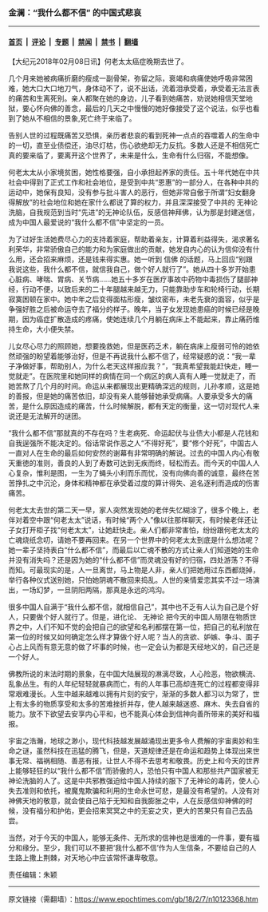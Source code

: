 ### 金澜：“我什么都不信” 的中国式悲哀

---

#### [首页](../../../..?n10123368) &nbsp;|&nbsp; [评论](../../../../../epoch-comment?n10123368) &nbsp;|&nbsp; [专题](../../../../../epoch-special?n10123368) &nbsp;|&nbsp; [禁闻](../../../../../epoch-news?n10123368) &nbsp;|&nbsp; [禁书](../../../../../books?n10123368) &nbsp;|&nbsp; [翻墙](https://github.com/gfw-breaker/nogfw/blob/master/README.md?n10123368)


<div class="post_content" id="artbody" itemprop="articleBody">
 <!-- article content begin -->
 <p>
  【大纪元2018年02月08日讯】何老太太癌症晚期去世了。
 </p>
 <p>
  几个月来她被病痛折磨的瘦成一副骨架，弥留之际，衰竭和病痛使她呼吸非常困难，她大口大口地刀气，身体动不了，说不出话，流着泪承受着，承受着无法言表的痛苦和生离死别。亲人都聚在她的身边，儿子看到她痛苦，劝说她相信天堂地狱，要心怀向佛的善念，最后的几天之中慢慢的她好像接受了这个说法，似乎也看到了她从不相信的景象,死亡终于来临了。
 </p>
 <p>
  告别人世的过程既痛苦又恐惧，亲历者悲哀的看到死神一点点的吞噬着人的生命中的一切，直至业债偿还，油尽灯枯，伤心欲绝却无力反抗。多数人还是不相信死亡真的要来临了，要离开这个世界了，未来是什么，生命有什么归宿，不能想像。
 </p>
 <p>
  何老太太从小家境贫困，她性格要强，自小承担起养家的责任。五十年代她在中共社会中得到了正式工作和社会地位，是受到中共“恩惠”的一部分人，在各种中共的运动中，她保有良知，没有参与批斗害人的恶行，但她非常自傲于所谓“妇女翻身得解放”的社会地位和她在家什么都说了算的权力，并且深深接受了中共的
  <ok href="https://www.epochtimes.com/gb/tag/%E6%97%A0%E7%A5%9E%E8%AE%BA.html">
   无神论
  </ok>
  洗脑，自我规范到当时“先进”的无神论队伍，反感信神拜佛，认为那是封建迷信，成为中国人最爱说的“我什么都不信”中坚定的一员。
 </p>
 <p>
  为了过好生活她费尽心力的支持着家庭，帮助着亲友，计算着利益得失，渴求著名利荣华，非常骄傲自己的能力和为家庭做出的贡献，她发自内心的认为信仰没有什么用，还会招来麻烦，还是钱来得实惠。她一听到
  <ok href="https://www.epochtimes.com/gb/tag/%E4%BF%A1%E4%BD%9B.html">
   信佛
  </ok>
  的话题，马上回应“别跟我说这些，我什么都不信，就信我自己，做个好人就行了”。她从四十多岁开始患心脏病、哮喘、胃病、关节病……她五十多岁在医疗事故中药物中毒损伤了腿部神经，行动不便，以致后来的二十年腿越来越无力，只能靠助步车和轮椅行动，长期寂寞困顿在家中。她中年之后变得面枯形瘦，皱纹密布，未老先衰的面容，似乎是争强好胜之后被命运夺去了福分的样子。晚年，当子女发现她患癌的时候已经是晚期，因为癌症扩散造成的疼痛，使她连续几个月躺在病床上不能起来，靠止痛药维持生命，大小便失禁。
 </p>
 <p>
  儿女尽心尽力的照顾她，想要挽救她，但是医药乏术，躺在病床上瘦弱可怜的她依然顽强的盼望着能够治好，但是不再说我什么都不信了，经常疑惑的说：“我一辈子净做好事，帮助别人，为什么老天这样报应我？”，“我真希望我能赶快走，睡一觉就走”。在医院里和她同样的病情在同一个病区的病人真有人睡一觉就走了，而她苦熬了几个月的时间。命运从来都展现出更精确深远的规则，儿孙孝顺，这是她的善报，但是她的痛苦依旧，却没有亲人能够替她承受病痛。人要承受多大的痛苦，是什么原因造成的痛苦，什么时候解脱，都有天定的衡量，这一切对现代人来说还是无法解开的谜团。
 </p>
 <p>
  “我什么都不信”那就真的不存在吗？生老病死、命运起伏与业债大小都是人花钱和自我逞强所不能决定的。俗话常说作恶之人“不得好死”，要“修个好死”，中国古人一直对人在生命的最后如何安然的谢幕有非常明确的解说。过去的中国人内心有敬天重徳的准则，善良的人到了寿数可达到无疾而终，轻松而去。而今天的中国人人心复杂，惟利是图，一生为了蝇头小利而乐而忧，没有向佛向善的诚意，最终在苦苦挣扎之中沉沦，身体和精神都在承受着过度的算计得失、追名逐利而造成的伤害痛苦。
 </p>
 <p>
  何老太太去世的第二天一早，家人突然发现她的老伴失忆糊涂了，很多个晚上，老伴对着空中跟“何老太太”说话，有时候“两个人”像以往那样聊天，有时候老伴还让子女打开柜子找“何老太太”，让她赶快走。亲人们都非常害怕，纷纷跟何老太太的亡魂烧纸念叨，请她不要再回来。在另一个世界中的何老太太到底是什么想法呢？她一辈子坚持表白“什么都不信”，而最后以亡魂不散的方式让亲人们知道她的生命并没有消失吗？还是因为她的“什么都不信”而灵魂没有好的归宿，四处游荡？不得而知。可最现实的是，人一旦离世，马上物是人非，亲人们把她用过东西都烧掉，举行各种仪式送别她，只怕她阴魂不散回来捣乱。人世的亲情爱恋其实不过一场演出，一场幻梦，一旦阴阳两隔，那真是永远的鸿沟。
 </p>
 <p>
  很多中国人自满于“我什么都不信，就相信自己”，其中也不乏有人认为自己是个好人，只要做个好人就行了。但是，进化论、
  <ok href="https://www.epochtimes.com/gb/tag/%E6%97%A0%E7%A5%9E%E8%AE%BA.html">
   无神论
  </ok>
  把今天的中国人局限在物质世界之中，人们不知不觉的会把自己的欲望和名利都摆在第一位，把自己的私利放在第一位的时候又如何确定怎么样才算做个好人呢？当人的贪欲、妒嫉、争斗、面子心占上风而有意无意的做了坏事的时候，也一定会认为都是天经地义的，自己还是一个好人。
 </p>
 <p>
  佛教所说的末法时期的景象，在中国大陆展现的淋漓尽致，人心险恶，物欲横流、乱象丛生。有的人年纪轻轻就暴病而亡，有的人年事已高却连死亡的过程都变得非常艰难漫长。人生中越来越难以拥有片刻的安宁，渐渐的多数人都习以为常了，世上有太多的物质享受和太多的苦难挫折并存，使人越来越迷惑、麻木、失去自省的能力。放不下欲望去安享内心平和，也不能真心体会到信神向善所带来的美好和福报。
 </p>
 <p>
  宇宙之浩瀚，地球之渺小，现代科技越发展越涌现出更多令人费解的宇宙奥妙和生命之谜，虽然科技在迅猛的腾飞，但是，天道规律还是在命运和趋势上体现出来世事无常、福祸相随、善恶有报，让世人不得不去思考和敬畏。历史上和今天的世界上能够轻狂的以“我什么都不信”而骄傲的人，恐怕只有中国人和那些共产国家被无神论洗脑的人了。这是中共邪教强迫给中国人持续的服下了无神论的毒药，使人心失去准则和依托，被魔鬼欺骗和利用的生命永世可悲，是最没有希望的。人没有对神佛天地的敬意，就会使自己陷于无知和自我膨胀之中，人在反感信仰神佛的时候，没有福分和护佑，更会招来冥冥之中的无妄之灾，更大的苦果只有自己去品尝。
 </p>
 <p>
  当然，对于今天的中国人，能够无条件、无所求的信神也是很难的一件事，要有福分和缘分。至少，我们可以不要把‘我什么都不信’作为人生信条，不要给自己的人生路上撒上荆棘，对天地心中应该常怀谦卑敬意。
 </p>
 <p>
  责任编辑：朱颖
 </p>
 <!-- article content end -->
 <div id="below_article_ad">
 </div>
</div>


---

原文链接（需翻墙）：https://www.epochtimes.com/gb/18/2/7/n10123368.htm